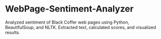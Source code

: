 # WebPage-Sentiment-Analyzer
Analyzed sentiment of Black Coffer web pages using Python, BeautifulSoup, and NLTK. Extracted text, calculated scores, and visualized results.
